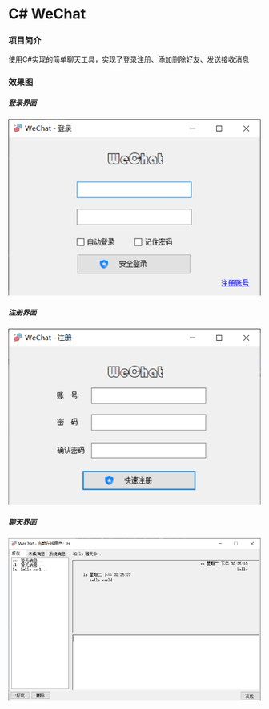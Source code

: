 C# WeChat
=====================

### 项目简介
使用C#实现的简单聊天工具，实现了登录注册、添加删除好友、发送接收消息

### 效果图
##### 登录界面
![登录](./document/login.png)

##### 注册界面
![注册](./document/register.png)

##### 聊天界面
![聊天](./document/main.png)